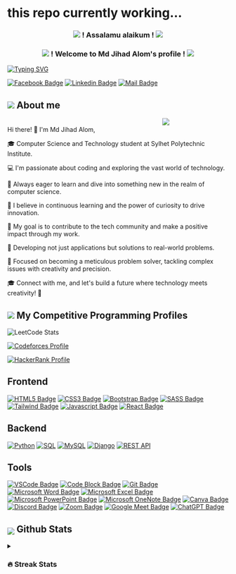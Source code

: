 <h1>this repo currently working...</h1>
<h3 align="center">
 <img src="https://media.giphy.com/media/hvRJCLFzcasrR4ia7z/giphy.gif" width="28"> ! Assalamu alaikum ! <img src="https://media.giphy.com/media/hvRJCLFzcasrR4ia7z/giphy.gif" width="28">
</h3>

<h3 align="center">
 <img src="https://media.giphy.com/media/hvRJCLFzcasrR4ia7z/giphy.gif" width="28"> ! Welcome to Md Jihad Alom's profile ! <img src="https://media.giphy.com/media/hvRJCLFzcasrR4ia7z/giphy.gif" width="28">
</h3>

<a href="https://git.io/typing-svg"><img src="https://readme-typing-svg.demolab.com?font=Fira+Code&weight=900&size=25&pause=1000&color=D27800&center=true&vCenter=true&width=600&height=100&lines=🎓 I'm Md Jihad Alom;Computer Science and Technology student at; Sylhet Polytechnic Institute.;💻 I'm passionate about coding;🌱 I believe in continuous learning and; the power of curiosity to drive innovation.;🔍 Aiming to become a; professional software engineer;🎯 Developing not just applications but; solutions to real-world problems.;🔧 Focused on becoming a; meticulous problem solver;Connect with me, and; let's build a future where;technology meets creativity! 🚀" alt="Typing SVG" /></a>
</p>

[![Facebook Badge](https://img.shields.io/badge/Facebook-1877F2?style=for-the-badge&logo=facebook&logoColor=white)](https://www.facebook.com/mdjihadalom.191) [![Linkedin Badge](https://img.shields.io/badge/LinkedIn-0077B5?style=for-the-badge&logo=linkedin&logoColor=white)](https://www.linkedin.com/in/mdjihadalom) [![Mail Badge](https://img.shields.io/badge/Gmail-D14836?style=for-the-badge&logo=gmail&logoColor=white)](mailto:jihadalom191@gmail.com) 

## <img src = "https://i.pinimg.com/originals/3f/7e/4e/3f7e4eff7c96e9fe4b8b4b1ff3f7bdb5.gif" width = 6.5%> About me
<img align="right" src="https://github.com/7oSkaaa/7oSkaaa/blob/main/Images/Right_Side.gif?raw=true" width=30%>
<br>
Hi there! 👋 I'm Md Jihad Alom,

🎓 Computer Science and Technology student at Sylhet Polytechnic Institute.

💻 I'm passionate about coding and exploring the vast world of technology.

🚀 Always eager to learn and dive into something new in the realm of computer science.

🌱 I believe in continuous learning and the power of curiosity to drive innovation.

🎯 My goal is to contribute to the tech community and make a positive impact through my work.

🎯 Developing not just applications but solutions to real-world problems.

🔧 Focused on becoming a meticulous problem solver, tackling complex issues with creativity and precision.

🎓 Connect with me, and let's build a future where technology meets creativity! 🚀
<be>

<!-- Competitive Programming Profiles --> 

## <img src="https://media4.giphy.com/media/dMLmQfCO7lCA2gX3tw/giphy.gif?cid=ecf05e47ak6mwfu812269zzr8ydv529109qzpb8rszwnja9e&rid=giphy.gif&ct=s" width=10%> My Competitive Programming Profiles

<!-- https://leetcard.jacoblin.cool/ --> 
![LeetCode Stats](https://leetcard.jacoblin.cool/jihadalom191?theme=nord&font=Salsa&ext=activity)

[![Codeforces Profile](https://cfrating.ihcr.top/?user=jihadalom191)](https://codeforces.com/profile/mdjihadalom)

[![HackerRank Profile](https://img.shields.io/badge/HackerRank-Profile-brightgreen?style=for-the-badge&logo=hackerrank)](https://www.hackerrank.com/profile/jihadalom191)

##  Frontend 

[![HTML5 Badge](https://img.shields.io/badge/-Html5-E34c26?style=for-the-badge&labelColor=black&logo=html5&logoColor=E34c26)](#) 
[![CSS3 Badge](https://img.shields.io/badge/CSS3-1572B6?style=for-the-badge&labelColor=black&logo=css3&logoColor=1572B6)](#) 
[![Bootstrap Badge](https://img.shields.io/badge/Bootstrap-553C7B?style=for-the-badge&labelColor=black&logo=bootstrap&logoColor=553C7B)](#) 
[![SASS Badge](https://img.shields.io/badge/Sass-CC6699?style=for-the-badge&labelColor=black&logo=sass&logoColor=CC6699)](#) 
[![Tailwind Badge](https://img.shields.io/badge/Tailwind%20CSS-092749?style=for-the-badge&logo=tailwindcss&logoColor=06B6D4&labelColor=000000)](#) 
[![Javascript Badge](https://img.shields.io/badge/-Javascript-F0DB4F?style=for-the-badge&labelColor=black&logo=javascript&logoColor=F0DB4F)](#) 
[![React Badge](https://img.shields.io/badge/-React-61DBFB?style=for-the-badge&labelColor=black&logo=react&logoColor=61DBFB)](#)

##  Backend  

[![Python](https://img.shields.io/badge/Python-3776AB?style=for-the-badge&logo=python&logoColor=white)](https://www.python.org/)
[![SQL](https://img.shields.io/badge/SQL-4479A1?style=for-the-badge&logo=sql&logoColor=white)](https://www.w3schools.com/sql/)
[![MySQL](https://img.shields.io/badge/MySQL-4479A1?style=for-the-badge&logo=mysql&logoColor=white)](https://www.mysql.com/)
[![Django](https://img.shields.io/badge/Django-092E20?style=for-the-badge&logo=django&logoColor=white)](https://www.djangoproject.com/)
[![REST API](https://img.shields.io/badge/REST%20API-009688?style=for-the-badge&logo=api&logoColor=white)](https://restfulapi.net/)

## Tools 

 [![VSCode Badge](https://img.shields.io/badge/Visual_Studio-0078D7?style=for-the-badge&labelColor=black&logo=visual%20studio&logoColor=0078D7)](#)
[![Code Block Badge](https://img.shields.io/badge/Code_Block-555555?style=for-the-badge&labelColor=black&logo=code)](#)
[![Git Badge](https://img.shields.io/badge/Git-F05032?style=for-the-badge&labelColor=black&logo=git&logoColor=f34f29)](#)
[![Microsoft Word Badge](https://img.shields.io/badge/Microsoft_Word-2B579A?style=for-the-badge&labelColor=black&logo=microsoft%20word&logoColor=2B579A)](#)
[![Microsoft Excel Badge](https://img.shields.io/badge/Microsoft_Excel-217346?style=for-the-badge&labelColor=black&logo=microsoft%20excel&logoColor=217346)](#)
[![Microsoft PowerPoint Badge](https://img.shields.io/badge/Microsoft_PowerPoint-B7472A?style=for-the-badge&labelColor=black&logo=microsoft%20powerpoint&logoColor=B7472A)](#)
[![Microsoft OneNote Badge](https://img.shields.io/badge/Microsoft_OneNote-7719AA?style=for-the-badge&labelColor=black&logo=microsoft%20onenote&logoColor=7719AA)](https://www.onenote.com/)
[![Canva Badge](https://img.shields.io/badge/Canva-%2320C4CB.svg?style=for-the-badge&labelColor=black&logo=Canva&logoColor=20C4CB)](#)
[![Discord Badge](https://img.shields.io/badge/Discord-7289DA?style=for-the-badge&labelColor=black&logo=discord&logoColor=7289DA)](#)
[![Zoom Badge](https://img.shields.io/badge/Zoom-2D8CFF?style=for-the-badge&labelColor=black&logo=zoom&logoColor=2D8CFF)](#)
[![Google Meet Badge](https://img.shields.io/badge/Google_Meet-4285F4?style=for-the-badge&labelColor=black&logo=google%20meet&logoColor=4285F4)](https://meet.google.com/)
[![ChatGPT Badge](https://img.shields.io/badge/ChatGPT-008080?style=for-the-badge&labelColor=black&logo=chatgpt&logoColor=008080)](#)

## <img src="https://media1.giphy.com/media/v1.Y2lkPTc5MGI3NjExYzFhYzJkMmQ2MWQ3ZGY3MDhjZTE3MDI2Mzk3NzE1OWQyZTRlMmYwMCZjdD1z/iY8CRBdQXODJSCERIr/giphy.gif" width=5% valign="bottom"> Github Stats

<details><summary><h3> 🔥 Streak Stats</h3></summary>

----	

[![GitHub Streak](https://github-readme-streak-stats.herokuapp.com?user=mdjihadalom&theme=dark)](https://git.io/streak-stats)

<details><summary><h3>⚡ Recent GitHub Activity</h3></summary>

----
[![Activity Graph](https://github-readme-activity-graph.vercel.app/graph?username=mdjihadalom&bg_color=1a1b27&color=aa82d9&line=628edb&point=64bfaf&area=true&hide_border=true)](https://github.com/ashutosh00710/github-readme-activity-graph)

 
</details>

</br></br>

## 🐍 A Snake Eating My Contributions Graph

<p align="center">
	<picture>
		  <source media="(prefers-color-scheme: dark)" srcset="https://raw.githubusercontent.com/7oSkaaa/7oSkaaa/output/github-contribution-grid-snake-dark.svg">
		  <source media="(prefers-color-scheme: light)" srcset="https://raw.githubusercontent.com/7oSkaaa/7oSkaaa/output/github-contribution-grid-snake.svg">
		  <img alt="github contribution grid snake animation" src="https://raw.githubusercontent.com/7oSkaaa/7oSkaaa/output/github-contribution-grid-snake.svg">
	</picture>
</p>


<h2 align='left'>Thank You ❤</h2>
<p align="center">
  <img src="https://media.giphy.com/media/jpVnC65DmYeyRL4LHS/giphy.gif" width="70%" height="65px">
</p>
